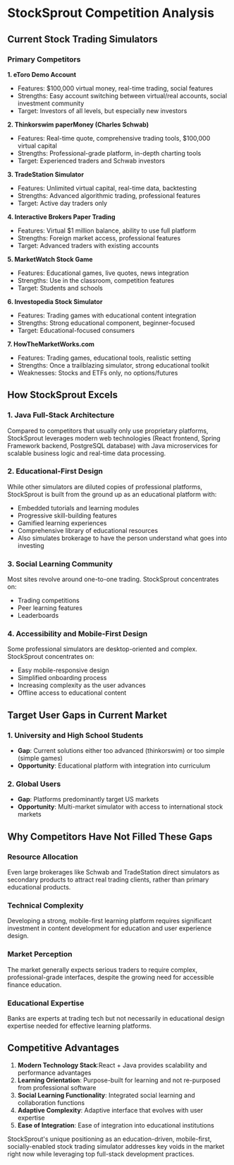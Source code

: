 # StockSprout Competition Analysis

## Current Stock Trading Simulators

### Primary Competitors

**1. eToro Demo Account**
- Features: $100,000 virtual money, real-time trading, social features
- Strengths: Easy account switching between virtual/real accounts, social investment community
- Target: Investors of all levels, but especially new investors

**2. Thinkorswim paperMoney (Charles Schwab)**
- Features: Real-time quote, comprehensive trading tools, $100,000 virtual capital
- Strengths: Professional-grade platform, in-depth charting tools
- Target: Experienced traders and Schwab investors

**3. TradeStation Simulator**
- Features: Unlimited virtual capital, real-time data, backtesting
- Strengths: Advanced algorithmic trading, professional features
- Target: Active day traders only

**4. Interactive Brokers Paper Trading**
- Features: Virtual $1 million balance, ability to use full platform
- Strengths: Foreign market access, professional features
- Target: Advanced traders with existing accounts

**5. MarketWatch Stock Game**
- Features: Educational games, live quotes, news integration
- Strengths: Use in the classroom, competition features
- Target: Students and schools

**6. Investopedia Stock Simulator**
- Features: Trading games with educational content integration
- Strengths: Strong educational component, beginner-focused
- Target: Educational-focused consumers

**7. HowTheMarketWorks.com**
- Features: Trading games, educational tools, realistic setting
- Strengths: Once a trailblazing simulator, strong educational toolkit
- Weaknesses: Stocks and ETFs only, no options/futures

## How StockSprout Excels

### 1. **Java Full-Stack Architecture**
Compared to competitors that usually only use proprietary platforms, StockSprout leverages modern web technologies (React frontend, Spring Framework backend, PostgreSQL database) with Java microservices for scalable business logic and real-time data processing.

### 2. **Educational-First Design**
While other simulators are diluted copies of professional platforms, StockSprout is built from the ground up as an educational platform with:
- Embedded tutorials and learning modules
- Progressive skill-building features
- Gamified learning experiences
- Comprehensive library of educational resources
- Also simulates brokerage to have the person understand what goes into investing

### 3. **Social Learning Community**
Most sites revolve around one-to-one trading. StockSprout concentrates on:
- Trading competitions
- Peer learning features
- Leaderboards



### 4. **Accessibility and Mobile-First Design**
Some professional simulators are desktop-oriented and complex. StockSprout concentrates on:
- Easy mobile-responsive design
- Simplified onboarding process
- Increasing complexity as the user advances
- Offline access to educational content

## Target User Gaps in Current Market

### 1. **University and High School Students**
- **Gap**: Current solutions either too advanced (thinkorswim) or too simple (simple games)
- **Opportunity**: Educational platform with integration into curriculum

### 2. **Global Users**
- **Gap**: Platforms predominantly target US markets
- **Opportunity**: Multi-market simulator with access to international stock markets


## Why Competitors Have Not Filled These Gaps

### Resource Allocation
Even large brokerages like Schwab and TradeStation direct simulators as secondary products to attract real trading clients, rather than primary educational products.

### Technical Complexity
Developing a strong, mobile-first learning platform requires significant investment in content development for education and user experience design.

### Market Perception
The market generally expects serious traders to require complex, professional-grade interfaces, despite the growing need for accessible finance education.

### Educational Expertise
Banks are experts at trading tech but not necessarily in educational design expertise needed for effective learning platforms.

## Competitive Advantages

1. **Modern Technology Stack**:React + Java provides scalability and performance advantages
2. **Learning Orientation**: Purpose-built for learning and not re-purposed from professional software
3. **Social Learning Functionality**: Integrated social learning and collaboration functions
5. **Adaptive Complexity**: Adaptive interface that evolves with user expertise
6. **Ease of Integration**: Ease of integration into educational institutions

StockSprout's unique positioning as an education-driven, mobile-first, socially-enabled stock trading simulator addresses key voids in the market right now while leveraging top full-stack development practices.

